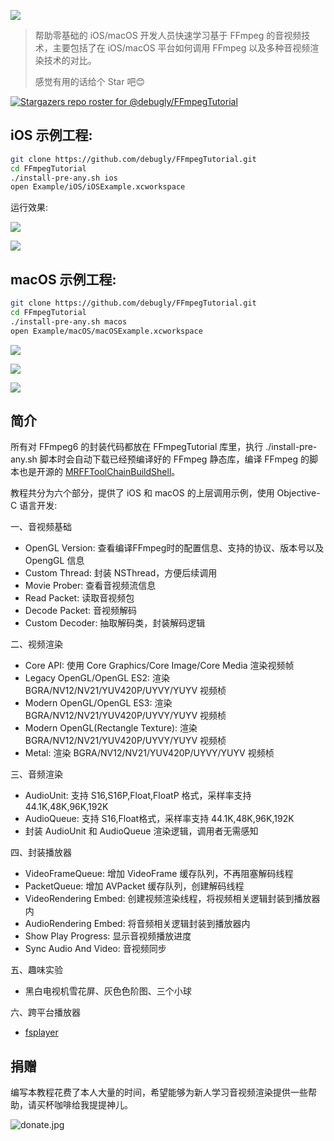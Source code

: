 [![](md/imgs/ffmpeg.png)](https://ffmpeg.org/) 

> 帮助零基础的 iOS/macOS 开发人员快速学习基于 FFmpeg 的音视频技术，主要包括了在 iOS/macOS 平台如何调用 FFmpeg 以及多种音视频渲染技术的对比。 
> 
> 感觉有用的话给个 Star 吧😊

[![Stargazers repo roster for @debugly/FFmpegTutorial](https://reporoster.com/stars/debugly/FFmpegTutorial)](https://github.com/debugly/FFmpegTutorial/stargazers)

## iOS 示例工程:

```bash
git clone https://github.com/debugly/FFmpegTutorial.git
cd FFmpegTutorial
./install-pre-any.sh ios
open Example/iOS/iOSExample.xcworkspace
```

运行效果:

![](md/imgs/ios-snapshot-1.png)

![](md/imgs/ios-snapshot-2.png)

## macOS 示例工程:

```bash
git clone https://github.com/debugly/FFmpegTutorial.git
cd FFmpegTutorial
./install-pre-any.sh macos
open Example/macOS/macOSExample.xcworkspace
```

![](md/imgs/macos-snapshot-1.png)

![](md/imgs/macos-snapshot-2.png)

![](md/imgs/macos-snapshot-3.png)

## 简介

所有对 FFmpeg6 的封装代码都放在 FFmpegTutorial 库里，执行 ./install-pre-any.sh 脚本时会自动下载已经预编译好的 FFmpeg 静态库，编译 FFmpeg 的脚本也是开源的 [MRFFToolChainBuildShell](https://github.com/debugly/MRFFToolChainBuildShell)。

教程共分为六个部分，提供了 iOS 和 macOS 的上层调用示例，使用 Objective-C 语言开发:

一、音视频基础

- OpenGL Version: 查看编译FFmpeg时的配置信息、支持的协议、版本号以及 OpengGL 信息
- Custom Thread: 封装 NSThread，方便后续调用
- Movie Prober: 查看音视频流信息
- Read Packet: 读取音视频包
- Decode Packet: 音视频解码
- Custom Decoder: 抽取解码类，封装解码逻辑

二、视频渲染

- Core API: 使用 Core Graphics/Core Image/Core Media 渲染视频帧
- Legacy OpenGL/OpenGL ES2: 渲染 BGRA/NV12/NV21/YUV420P/UYVY/YUYV 视频桢
- Modern OpenGL/OpenGL ES3: 渲染 BGRA/NV12/NV21/YUV420P/UYVY/YUYV 视频桢
- Modern OpenGL(Rectangle Texture): 渲染 BGRA/NV12/NV21/YUV420P/UYVY/YUYV 视频桢
- Metal: 渲染 BGRA/NV12/NV21/YUV420P/UYVY/YUYV 视频桢

三、音频渲染

- AudioUnit: 支持 S16,S16P,Float,FloatP 格式，采样率支持 44.1K,48K,96K,192K
- AudioQueue: 支持 S16,Float格式，采样率支持 44.1K,48K,96K,192K
- 封装 AudioUnit 和 AudioQueue 渲染逻辑，调用者无需感知

四、封装播放器

- VideoFrameQueue: 增加 VideoFrame 缓存队列，不再阻塞解码线程
- PacketQueue: 增加 AVPacket 缓存队列，创建解码线程
- VideoRendering Embed: 创建视频渲染线程，将视频相关逻辑封装到播放器内
- AudioRendering Embed: 将音频相关逻辑封装到播放器内
- Show Play Progress: 显示音视频播放进度
- Sync Audio And Video: 音视频同步

五、趣味实验

- 黑白电视机雪花屏、灰色色阶图、三个小球

六、跨平台播放器

- [fsplayer](https://github.com/debugly/fsplayer)

## 捐赠

编写本教程花费了本人大量的时间，希望能够为新人学习音视频渲染提供一些帮助，请买杯咖啡给我提提神儿。

![donate.jpg](https://i.postimg.cc/xdVqnBLp/IMG-7481.jpg)
